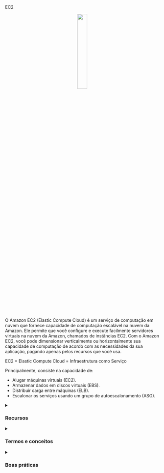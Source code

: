 EC2

<div align="center">
  <img src="https://cdn.freebiesupply.com/logos/large/2x/aws-ec2-logo-svg-vector.svg" width="25%">
</div>

O Amazon EC2 (Elastic Compute Cloud) é um serviço de computação em nuvem que fornece capacidade de computação escalável na nuvem da Amazon. Ele permite que você configure e execute facilmente servidores virtuais na nuvem da Amazon, chamados de instâncias EC2. Com o Amazon EC2, você pode dimensionar verticalmente ou horizontalmente sua capacidade de computação de acordo com as necessidades da sua aplicação, pagando apenas pelos recursos que você usa.

EC2 = Elastic Compute Cloud = Infraestrutura como Serviço

Principalmente, consiste na capacidade de:
<ul>
    <li>Alugar máquinas virtuais (EC2).</li>
    <li>Armazenar dados em discos virtuais (EBS).</li>
    <li>Distribuir carga entre máquinas (ELB).</li>
    <li>Escalonar os serviços usando um grupo de autoescalonamento (ASG).</li>
</ul>

<details><summary> <h3>Recursos</h3></summary>
<ul>
    <li><b>Elasticidade:</b> O EC2 permite escalar verticalmente ou horizontalmente a capacidade de computação de acordo com as necessidades da sua aplicação.</li>
    <li><b>Flexibilidade:</b> O EC2 oferece uma ampla seleção de tipos de instância, sistemas operacionais, bancos de dados e outras opções de software para você escolher.</li>
    <li><b>Integração com outros serviços AWS:</b> O EC2 pode ser facilmente integrado com outros serviços AWS, como o Amazon S3, Elastic Load Balancing, Amazon RDS e outros.</li>
    <li><b>Segurança:</b> O EC2 oferece recursos avançados de segurança, como isolamento de instância, criptografia de dados, autenticação de usuário e muito mais.</li>
    <li><b>Gerenciamento:</b> O EC2 permite que você gerencie facilmente suas instâncias, com recursos como o Amazon EC2 Auto Scaling e o Amazon EC2 Systems Manager.</li>
</ul> 
</details>

<details><summary> <h3>Termos e conceitos</h3></summary>
<ul>
<li><b>Opções de Dimensionamento e Configurações:</b> As instâncias EC2 são servidores virtuais configuráveis que você pode iniciar na nuvem da Amazon:
    <ul>
        <li><b>Sistema Operacional (SO):</b> Linux, Windows ou Mac OS</li>
        <li>Quantidade de poder computacional e núcleos (CPU).</li>
        <li>Quantidade de memória de acesso aleatório (RAM).</li>
        <li>Quantidade de espaço de armazenamento:
            <ul>
                <li>Anexado à rede (EBS & EFS)</li>
                <li>Hardware (EC2 Instance Store)</li>
            </ul>
        </li>
        <li><b>Placa de rede:</b> velocidade da placa, Endereço IP público</li>
        <li><b>Grupo de Segurança (Regras de Firewall):</b>
            <ul>
                <li>Os Grupos de Segurança são fundamentais para a segurança de rede na AWS</li>
                <li>Eles controlam como o tráfego é permitido para dentro ou fora da Instância EC2:
                    <div align="center"> 
                        <img src="https://thumbs2.imgbox.com/a8/54/cSs3kUS3_t.png" />  
                    </div>
                </li>
                <li>Os Grupos de Segurança contêm <b>regras de permitir</b></li>
                <li>As regras dos Grupos de Segurança podem fazer referência a IP ou a outro Grupo de Segurança</li>
                <li>Os Grupos de Segurança atuam como um "firewall" nas instâncias EC2</li>
                <li>Eles regulam:  
                    <ul>
                        <li>Acesso às Portas</li>
                        <li>Faixas de IP autorizadas - IPv4 e IPv6</li>
                        <li>Controle de rede de entrada (de outros para a instância)</li>
                        <li>Controle de rede de saída (da instância para outros)</li>
                        <div align="center"> 
                            <img src="https://thumbs2.imgbox.com/9a/83/wrbTRumK_t.png" />  
                            <hr/>
                            Origem representa um intervalo de endereços IP e 0.0.0.0/0 significa que tudo pode acessar
                            (Isso é uma ilustração. Não compartilhe suas informações específicas)
                          <hr/>
                          Então, temos nossa instância EC2 e ela tem um Grupo de Segurança permitir anexado a ela,
                          que possui regras de entrada e regras de saída. Então, nosso computador será autorizado em, digamos, a                             porta 22. Assim, o tráfego pode passar do nosso computador para a instância EC2, mas o computador de                             outra pessoa, que não está usando meu endereço IP porque eles não moram onde eu moro (não possuem o                                mesmo IP), se tentarem acessar nossa instância EC2, eles não conseguirão, porque o firewall vai                                 bloquear e ocorrerá um timeout. Então, para as regras de saída, por padrão, nossa instância EC2 para                             qualquer Grupo de Segurança vai, por padrão, permitir qualquer tráfego saindo dela. Assim, se nossa                               instância EC2 tentar acessar um site e iniciar uma conexão, isso será permitido pelo Grupo de Segurança:
                          <img src="https://thumbs2.imgbox.com/8b/ab/I2BjxQMv_t.png" /> 
                          (Esses são os conceitos básicos de como o firewall funciona)
                        </div>
                    </ul>
                </li>
            </ul> 
        </li>
        <li><b>Script de inicialização (configurado no primeiro lançamento):</b> Dados do Usuário EC2.</li>
    </ul> 
</li>
<li><b>Imagens de AMI:</b> As imagens de AMI (Amazon Machine Image) são imagens pré-configuradas que você pode usar para iniciar instâncias EC2. Elas contêm o sistema operacional, o software necessário e as configurações da aplicação.</li>
<li>
    <b>Convenção:</b> A AWS segue a seguinte convenção de nomenclatura: <em>m</em><b>5</b>.2xlarge
    <ul>
        <li><em>m</em>: classe da instância</li>
        <li><b>5</b>: geração (a AWS as aprimora ao longo do tempo)</li>
        <li>2xlarge: tamanho dentro da classe da instância</li>
    </ul>
</li>
<li><b>Tipos de instância:</b> O EC2 oferece uma ampla seleção de tipos de instância, cada um com diferentes capacidades de CPU, memória, armazenamento e rede.
<div align="center"> 
<img src="https://media.geeksforgeeks.org/wp-content/uploads/20220322144908/typesofec2instances768x384.png" width="70%">  
</div>
<ul>
<li><b>Uso geral:</b> 
  <ul>
    <li>Equilíbrio de recursos de computação, memória e rede.</li> 
    <li>Indicado para servidores de aplicativo, jogos, backend, banco de dados pequenos.</li>
  </ul>
<div align="center"> 
<img src="https://thumbs2.imgbox.com/ac/37/XseN96S8_t.png">  
</div>
 </li>
<li><b>Otimizadas para computação:</b>  
  <ul>
    <li>Ideal para cargas de trabalho que exigem processadores de alto desempenho.</li> 
    <li>Pode ser usado para os mesmos casos de uso da categoria de uso geral mas quando se deseja um melhor desempenho.</li>
    <li>Ideal também para processamento em lote.</li>
<div align="center"> 
<img src="https://news.mit.edu/sites/default/files/styles/news_article__image_gallery/public/images/202001/MIT-Evaluating-Performance_0.jpg?itok=qVXPQAya" width="50%">  
</div>
  </ul>
 </li>
</li>
<li><b>Otimizadas para memória:</b> 
    <ul>
    <li>Projeto para alto desempenho no processamento de grandes quantidades de informações na memória.</li> 
    <li>Por exemplo, banco de dados de alto desempenho, processamento em tempo real de dados.</li>
<div align="center"> 
<img src="https://thumbs2.imgbox.com/85/bb/AEbPZHGd_t.png">  
</div>
  </ul>
</li>
<li><b>Computação acelerada:</b> 
  <ul>
    <li>Usa acelaração de hardware ou coprocessadores para executar algumas funções mais eficiente do que em um software executado direto na CPU.</li> 
    <li>Muito usado em Cálculo de ponto flutuante, processamento de gráficos e correspondência de padrões de dados.</li>
  </ul>
<div align="center"> 
<img src="https://thumbs2.imgbox.com/33/18/Sg9mLdO3_t.png">  
</div>
</li>
<li><b>Otimizadas para armazenamento:</b> 
  <ul>
    <li>Ideal para cargas de trabalho que exigem acesso de leitura e gravação com grande volume de dados.</li> 
    <li>Muito usado em Sistema de arquivos distribuídos, Data warehouse, sistema de processamento de transações on-line.</li>
<div align="center"> 
<img src="https://thumbs2.imgbox.com/76/f9/NAK8q2sT_t.png">  
</div>
  </ul>
</li>  
<a href="https://aws.amazon.com/ec2/instance-types/"/> Mais informações</a>
 </ul>
<li><b>Regiões:</b> O EC2 está disponível em várias regiões ao redor do mundo. Cada região é uma área geográfica independente, com várias zonas de disponibilidade para aumentar a resiliência e a disponibilidade.</li>
<li><b>Zonas de disponibilidade:</b> Cada região do EC2 tem várias zonas de disponibilidade, que são data centers separados fisicamente, mas conectados por uma rede de baixa latência e alta largura de banda.</li>
<li><b>Elastic IP:</b> Um Elastic IP é um endereço IP estático que você pode associar a uma instância EC2. Ele permite que você mantenha o mesmo endereço IP mesmo se a instância for interrompida ou reiniciada.</li>
<li><b>Load Balancers:</b> O EC2 oferece balanceadores de carga, que distribuem o tráfego de rede entre várias instâncias EC2 em uma região.</li>
</ul>
</details>

<details><summary> <h3>Boas práticas</h3></summary>
<ul>
  <li>Escolher o tipo de instância apropriado com base nas necessidades de recursos de computação e na carga de trabalho prevista</li>
  <li>Configurar grupos de segurança para restringir o acesso à instância</li>
  <li>Usar chaves SSH para autenticar o acesso à instância</li>
  <li>Implementar backups regulares da instância para proteger dados críticos</li>
  <li>Monitorar o uso da instância e definir alertas para anomalias ou problemas de desempenho</li>
  <li>Usar o Elastic Load Balancing para distribuir a carga de trabalho entre várias instâncias e melhorar a disponibilidade</li>
  <li>Usar o Auto Scaling para aumentar ou diminuir a capacidade de instância com base na demanda de carga de trabalho, permitindo que a infraestrutura se ajuste automaticamente à demanda dos usuários</li>
  <li>Configurar as opções de segurança, como o CloudTrail e o CloudWatch, para monitorar e auditar o acesso à instância e proteger contra ameaças de segurança</li>
</ul>
</details>
